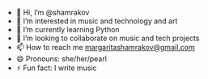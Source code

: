 - 👋 Hi, I’m @shamrakov
- 👀 I’m interested in music and technology and art
- 🌱 I’m currently learning Python
- 💞️ I’m looking to collaborate on music and tech projects
- 📫 How to reach me margaritashamrakov@gmail.com
- 😄 Pronouns: she/her/pearl
- ⚡ Fun fact: I write music

<!---
shamrakov/shamrakov is a ✨ special ✨ repository because its `README.md` (this file) appears on your GitHub profile.
You can click the Preview link to take a look at your changes.
--->
